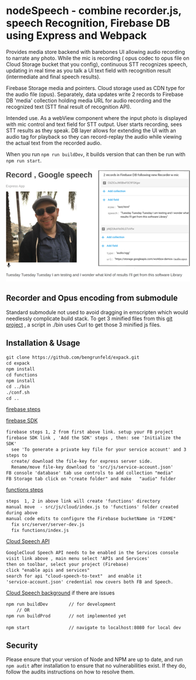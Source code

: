 # nodeSpeech - combine recorder.js, speech Recognition, Firebase DB using Express and Webpack

Provides media store backend with barebones UI allowing audio recording to narrate any photo. While the mic is recording ( opus codec to opus file on Cloud Storage bucket that you config), continuous STT recognizes speech, updating in real time as you talk a UI text field with recognition result (intermediate and final speech results).

Firebase Storage media and pointers. Cloud storage used as CDN type for the audio file (opus). Separately, data updates write 2 records to Firebase DB 'media' collection holding media URL for audio recording and the recognized text (STT final result of recognition API).

Intended use. As a webView component where the input photo is displayed with mic control and text field for STT output. User starts recording, sees STT results as they speak. DB layer allows for extending the UI with an audio tag for playback so they can record-replay the audio while viewing the actual text from the recorded audio.  

When you run `npm run buildDev`, it builds version that can then be run with `npm run start`.

![alt text](https://github.com/rowntreerob/node-speech/raw/master/src/img/node-speech-blurb.png "UI and DB scheme")


## Recorder and Opus encoding from submodule

Standard submodule not used to avoid dragging in emscripten which would needlessly complicate build stack. To get 3 minified files from this [git project](https://github.com/chris-rudmin/opus-recorder) , a script in ./bin uses Curl to get those 3 minified js files.   

## Installation & Usage

    git clone https://github.com/bengrunfeld/expack.git
    cd expack
    npm install
    cd functions
    npm install
    cd ../bin
    ./conf.sh
    cd ..

[firebase steps](https://firebase.google.com/docs/web/setup)

[firebase SDK](https://firebase.google.com/docs/admin/setup/#add_the_sdk)

    firebase steps 1, 2 from first above link. setup your FB project
    firebase SDK link , 'Add the SDK' steps , then: see 'Initialize the SDK'
      see 'To generate a private key file for your service account' and 3 steps to
      create/ download the file-key for express server side.
      Rename/move file-key download to 'src/js/service-account.json'
    FB console 'database' tab use controls to add collection "media"
    FB Storage tab click on "create folder" and make   "audio" folder

[functions steps](https://firebase.google.com/docs/functions/get-started)

    steps  1, 2 in above link will create 'functions' directory
    manual move  - src/js/cloud/index.js to 'functions' folder created during above
    manual code edits to configure the Firebase bucketName in "FIXME"
      fix src/server/server-dev.js
      fix functions/index.js

[Cloud Speech API](https://console.cloud.google.com/apis/dashboard)

    GoogleCloud Speech API needs to be enabled in the Services console        
    visit link above , main menu select 'APIs and Services'
    then on toolbar, select your project (Firebase)     
    click "enable apis and services"
    search for api "cloud-speech-to-text"  and enable it
    'service-account.json' credential now covers both FB and Speech.

[Cloud Speech background](https://github.com/googleapis/nodejs-speech) if there are issues

    npm run buildDev        // for development
        // OR
    npm run buildProd       // not implemented yet

    npm start               // navigate to localhost:8080 for local dev


## Security

Please ensure that your version of Node and NPM are up to date, and run `npm audit` after installation to ensure that no vulnerabilities exist. If they do, follow the audits instructions on how to resolve them.

